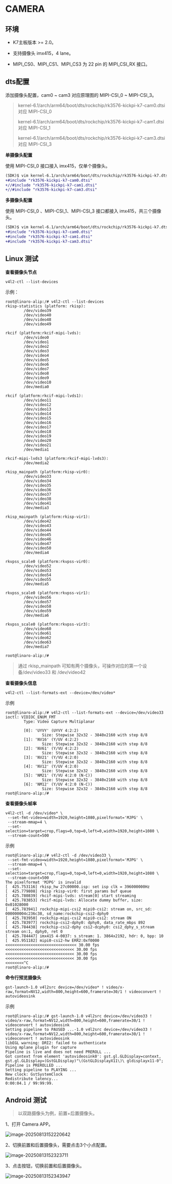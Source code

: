 # CAMERA

## 环境

* K7主板版本 >= 2.0。

* 支持摄像头 imx415，4 lane。

* MIPI_CS0、MIPI_CS1、MIPI_CS3 为 22 pin 的 MIPI_CSI_RX 接口。



## dts配置

添加摄像头配置，cam0 ~ cam3 对应原理图的 MIPI-CSI_0 ~ MIPI-CSI_3。

> kernel-6.1/arch/arm64/boot/dts/rockchip/rk3576-kickpi-k7-cam0.dtsi 对应 MIPI-CSI_0
>
> kernel-6.1/arch/arm64/boot/dts/rockchip/rk3576-kickpi-k7-cam1.dtsi 对应 MIPI-CSI_1
>
> kernel-6.1/arch/arm64/boot/dts/rockchip/rk3576-kickpi-k7-cam3.dtsi 对应 MIPI-CSI_3

**单摄像头配置**

使用 MIPI-CSI_0 接口接入 imx415，仅单个摄像头。

```diff
(SDK)$ vim kernel-6.1/arch/arm64/boot/dts/rockchip/rk3576-kickpi-k7.dtsi
+#include "rk3576-kickpi-k7-cam0.dtsi"
+//#include "rk3576-kickpi-k7-cam1.dtsi"
+//#include "rk3576-kickpi-k7-cam3.dtsi"
```

**多摄像头配置**

使用 MIPI-CSI_0 、MIPI-CSI_1、MIPI-CSI_3 接口都接入 imx415，共三个摄像头。

```diff
(SDK)$ vim kernel-6.1/arch/arm64/boot/dts/rockchip/rk3576-kickpi-k7.dtsi
+#include "rk3576-kickpi-k7-cam0.dtsi"
+#include "rk3576-kickpi-k7-cam1.dtsi"
+#include "rk3576-kickpi-k7-cam3.dtsi"
```



## Linux 测试

**查看摄像头节点**

```
v4l2-ctl --list-devices
```

示例：

```
root@linaro-alip:/# v4l2-ctl --list-devices
rkisp-statistics (platform: rkisp):
        /dev/video39
        /dev/video40
        /dev/video48
        /dev/video49

rkcif (platform:rkcif-mipi-lvds):
        /dev/video0
        /dev/video1
        /dev/video2
        /dev/video3
        /dev/video4
        /dev/video5
        /dev/video6
        /dev/video7
        /dev/video8
        /dev/video9
        /dev/video10
        /dev/media0

rkcif (platform:rkcif-mipi-lvds1):
        /dev/video11
        /dev/video12
        /dev/video13
        /dev/video14
        /dev/video15
        /dev/video16
        /dev/video17
        /dev/video18
        /dev/video19
        /dev/video20
        /dev/video21
        /dev/media1

rkcif-mipi-lvds3 (platform:rkcif-mipi-lvds3):
        /dev/media2

rkisp_mainpath (platform:rkisp-vir0):
        /dev/video33
        /dev/video34
        /dev/video35
        /dev/video36
        /dev/video37
        /dev/video38
        /dev/video41
        /dev/media3

rkisp_mainpath (platform:rkisp-vir1):
        /dev/video42
        /dev/video43
        /dev/video44
        /dev/video45
        /dev/video46
        /dev/video47
        /dev/video50
        /dev/media4

rkvpss_scale0 (platform:rkvpss-vir0):
        /dev/video52
        /dev/video53
        /dev/video54
        /dev/video55
        /dev/media5

rkvpss_scale0 (platform:rkvpss-vir1):
        /dev/video56
        /dev/video57
        /dev/video58
        /dev/video59
        /dev/media6

rkvpss_scale0 (platform:rkvpss-vir3):
        /dev/video60
        /dev/video61
        /dev/video62
        /dev/video63
        /dev/media7

root@linaro-alip:/# 
```

> 通过 rkisp_mainpath 可知有两个摄像头，可操作对应的第一个设备/dev/video33 和 /dev/video42



**查看摄像头信息**

```
v4l2-ctl --list-formats-ext --device=/dev/video*
```

示例

```
root@linaro-alip:/# v4l2-ctl --list-formats-ext --device=/dev/video33
ioctl: VIDIOC_ENUM_FMT
        Type: Video Capture Multiplanar

        [0]: 'UYVY' (UYVY 4:2:2)
                Size: Stepwise 32x32 - 3840x2160 with step 8/8
        [1]: 'NV16' (Y/UV 4:2:2)
                Size: Stepwise 32x32 - 3840x2160 with step 8/8
        [2]: 'NV61' (Y/VU 4:2:2)
                Size: Stepwise 32x32 - 3840x2160 with step 8/8
        [3]: 'NV21' (Y/VU 4:2:0)
                Size: Stepwise 32x32 - 3840x2160 with step 8/8
        [4]: 'NV12' (Y/UV 4:2:0)
                Size: Stepwise 32x32 - 3840x2160 with step 8/8
        [5]: 'NM21' (Y/VU 4:2:0 (N-C))
                Size: Stepwise 32x32 - 3840x2160 with step 8/8
        [6]: 'NM12' (Y/UV 4:2:0 (N-C))
                Size: Stepwise 32x32 - 3840x2160 with step 8/8
root@linaro-alip:/# 
```



**查看摄像头帧率**

```
v4l2-ctl -d /dev/video* \
 --set-fmt-video=width=1920,height=1080,pixelformat='MJPG' \
 --stream-mmap=4 \
 --set-selection=target=crop,flags=0,top=0,left=0,width=1920,height=1080 \
 --stream-count=500
```

示例

```
root@linaro-alip:/# v4l2-ctl -d /dev/video33 \
 --set-fmt-video=width=1920,height=1080,pixelformat='MJPG' \
 --stream-mmap=4 \
 --set-selection=target=crop,flags=0,top=0,left=0,width=1920,height=1080 \
 --stream-count=500
The pixelformat 'MJPG' is invalid
[  425.753116] rkisp_hw 27c00000.isp: set isp clk = 396000000Hz
[  425.779808] rkisp rkisp-vir0: first params buf queue
[  425.780839] rkcif-mipi-lvds: stream[0] start streaming
[  425.783853] rkcif-mipi-lvds: Allocate dummy buffer, size: 0x01028000
[  425.783941] rockchip-mipi-csi2 mipi0-csi2: stream on, src_sd: 000000004c236c38, sd_name:rockchip-csi2-dphy0
[  425.783950] rockchip-mipi-csi2 mipi0-csi2: stream ON
[  425.783977] rockchip-csi2-dphy0: dphy0, data_rate_mbps 892
[  425.784438] rockchip-csi2-dphy csi2-dcphy0: csi2_dphy_s_stream stream on:1, dphy0, ret 0
[  425.784447] imx415 4-0037: s_stream: 1. 3864x2192, hdr: 0, bpp: 10
[  425.951182] mipi0-csi2-hw ERR2:0xf0000 
<<<<<<<<<<<<<<<<<<<<<<<<<<<<<<< 30.00 fps
<<<<<<<<<<<<<<<<<<<<<<<<<<<<<< 30.00 fps
<<<<<<<<<<<<<<<<<<<<<<<<<<<<<< 30.00 fps
<<<<<<<<<<<<<<<<<<<<<<<<<<<<<< 30.00 fps
<<<<<<<<^C
root@linaro-alip:/#
```



**命令行预览摄像头**

```
gst-launch-1.0 v4l2src device=/dev/video* ! video/x-raw,format=NV12,width=800,height=600,framerate=30/1 ! videoconvert ! autovideosink
```

示例

```
root@linaro-alip:/# gst-launch-1.0 v4l2src device=/dev/video33 ! video/x-raw,format=NV12,width=800,height=600,framerate=30/1 ! videoconvert ! autovideosink
Setting pipeline to PAUSED ...-1.0 v4l2src device=/dev/video33 ! video/x-raw,format=NV12,width=800,height=600,framerate=30/1 ! videoconvert ! autovideosink
libEGL warning: DRI2: failed to authenticate
Using mplane plugin for capture 
Pipeline is live and does not need PREROLL ...
Got context from element 'autovideosink0': gst.gl.GLDisplay=context, gst.gl.GLDisplay=(GstGLDisplay)"\(GstGLDisplayX11\)\ gldisplayx11-0";
Pipeline is PREROLLED ...
Setting pipeline to PLAYING ...
New clock: GstSystemClock
Redistribute latency...
0:00:04.1 / 99:99:99.
```



## Android 测试

> 以双路摄像头为例，前置+后置摄像头。

1、打开 Camera APP。

![image-20250813152220642](C:\Users\16708\AppData\Roaming\Typora\typora-user-images\image-20250813152220642.png)

2、切换前置和后置摄像头，需要点击3个小点配置。

![image-20250813152323711](C:\Users\16708\AppData\Roaming\Typora\typora-user-images\image-20250813152323711.png)

3、点击按钮，切换前置和后置摄像头。

![image-20250813152343947](C:\Users\16708\AppData\Roaming\Typora\typora-user-images\image-20250813152343947.png)